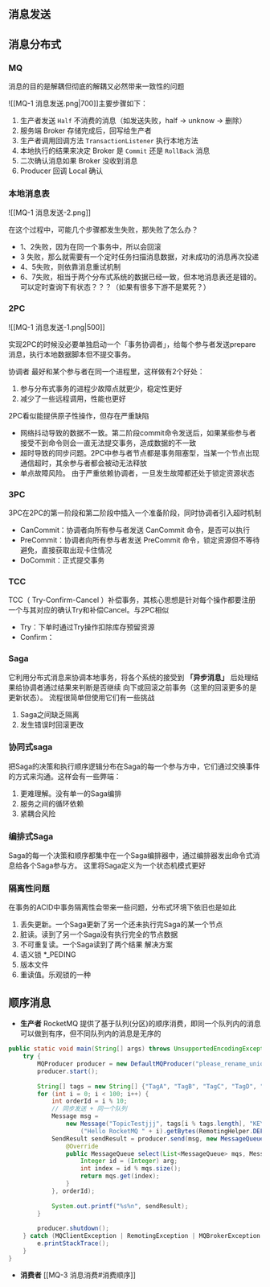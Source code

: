 
## 消息发送


## 消息分布式

### MQ
消息的目的是解耦但彻底的解耦又必然带来一致性的问题

![[MQ-1 消息发送.png|700]]主要步骤如下：
1.  生产者发送 `Half` 不消费的消息（如发送失败，half -> unknow -> 删除）
2.  服务端 Broker 存储完成后，回写给生产者
3.  生产者调用回调方法 `TransactionListener` 执行本地方法
4.  本地执行的结果来决定 Broker 是 `Commit` 还是 `RollBack` 消息
5.  二次确认消息如果 Broker 没收到消息
6.  Producer 回调 Local 确认

### 本地消息表

![[MQ-1 消息发送-2.png]]

在这个过程中，可能几个步骤都发生失败，那失败了怎么办？
 -  1、2失败，因为在同一个事务中，所以会回滚
 -  3 失败，那么就需要有一个定时任务扫描消息数据，对未成功的消息再次投递
 -  4、5失败，则依靠消息重试机制
 -  6、7失败，相当于两个分布式系统的数据已经一致，但本地消息表还是错的。可以定时查询下有状态？？？（如果有很多下游不是累死？）

### 2PC

![[MQ-1 消息发送-1.png|500]]

实现2PC的时候没必要单独启动一个「事务协调者」，给每个参与者发送prepare消息，执行本地数据脚本但不提交事务。

协调者 最好和某个参与者在同一个进程里，这样做有2个好处：
1.   参与分布式事务的进程少故障点就更少，稳定性更好
2.   减少了一些远程调用，性能也更好

2PC看似能提供原子性操作，但存在严重缺陷
-  网络抖动导致的数据不一致。第二阶段commit命令发送后，如果某些参与者接受不到命令则会一直无法提交事务，造成数据的不一致
-  超时导致的同步问题。2PC中参与者节点都是事务阻塞型，当某一个节点出现通信超时，其余参与者都会被动无法释放
-  单点故障风险。 由于严重依赖协调者，一旦发生故障都还处于锁定资源状态

### 3PC

3PC在2PC的第一阶段和第二阶段中插入一个准备阶段，同时协调者引入超时机制
-  CanCommit：协调者向所有参与者发送 CanCommit 命令，是否可以执行
-  PreCommit：协调者向所有参与者发送 PreCommit 命令，锁定资源但不等待避免，直接获取出现卡住情况
-  DoCommit：正式提交事务

### TCC
TCC（ Try-Confirm-Cancel ）补偿事务，其核心思想是针对每个操作都要注册一个与其对应的确认Try和补偿Cancel。与2PC相似
-  Try：下单时通过Try操作扣除库存预留资源
-  Confirm：



### Saga
它利用分布式消息来协调本地事务，将各个系统的接受到 **「异步消息」** 后处理结果给协调者通过结果来判断是否继续 向下或回滚之前事务（这里的回滚更多的是更新状态）。
流程很简单但使用它们有一些挑战
1.  Saga之间缺乏隔离
2.  发生错误时回滚更改

### 协同式saga
把Saga的决策和执行顺序逻辑分布在Saga的每一个参与方中，它们通过交换事件的方式来沟通。这样会有一些弊端：
1. 更难理解。没有单一的Saga编排
2. 服务之间的循环依赖
3. 紧耦合风险

### 编排式Saga
Saga的每一个决策和顺序都集中在一个Saga编排器中，通过编排器发出命令式消息给各个Saga参与方。
这里将Saga定义为一个状态机模式更好

### 隔离性问题
在事务的ACID中事务隔离性会带来一些问题，分布式环境下依旧也是如此
1. 丢失更新。一个Saga更新了另一个还未执行完Saga的某一个节点
2. 脏读。读到了另一个Saga没有执行完全的节点数据
3. 不可重复读。一个Saga读到了两个结果
解决方案
1. 语义锁 *_PEDING
2. 版本文件
3. 重读值。乐观锁的一种

















## 顺序消息

- **生产者**
RocketMQ 提供了基于队列(分区)的顺序消费，即同一个队列内的消息可以做到有序，但不同队列内的消息是无序的

```java
public static void main(String[] args) throws UnsupportedEncodingException {  
    try {  
        MQProducer producer = new DefaultMQProducer("please_rename_unique_group_name");  
        producer.start();  
  
        String[] tags = new String[] {"TagA", "TagB", "TagC", "TagD", "TagE"};  
        for (int i = 0; i < 100; i++) {  
            int orderId = i % 10;  
            // 同步发送 + 同一个队列
            Message msg =  
                new Message("TopicTestjjj", tags[i % tags.length], "KEY" + i,  
                    ("Hello RocketMQ " + i).getBytes(RemotingHelper.DEFAULT_CHARSET));  
            SendResult sendResult = producer.send(msg, new MessageQueueSelector() {  
                @Override  
                public MessageQueue select(List<MessageQueue> mqs, Message msg, Object arg) {  
                    Integer id = (Integer) arg;  
                    int index = id % mqs.size();  
                    return mqs.get(index);  
                }  
            }, orderId);  
  
            System.out.printf("%s%n", sendResult);  
        }  
  
        producer.shutdown();  
    } catch (MQClientException | RemotingException | MQBrokerException | InterruptedException e) {  
        e.printStackTrace();  
    }  
}

```


-  **消费者**
[[MQ-3 消息消费#消费顺序]]

